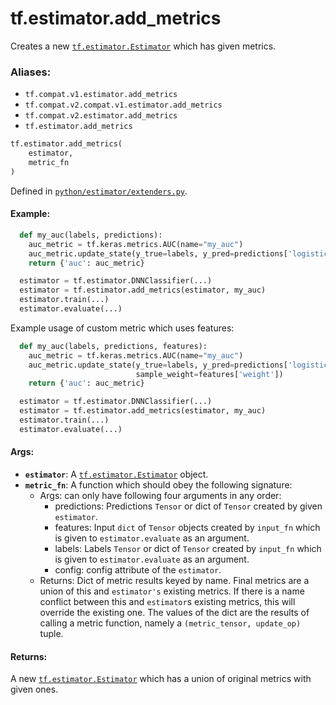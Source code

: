 <div itemscope itemtype="http://developers.google.com/ReferenceObject">
<meta itemprop="name" content="tf.estimator.add_metrics" />
<meta itemprop="path" content="Stable" />
</div>

# tf.estimator.add_metrics

Creates a new <a href="../../tf/estimator/Estimator.md"><code>tf.estimator.Estimator</code></a> which has given metrics.

### Aliases:

* `tf.compat.v1.estimator.add_metrics`
* `tf.compat.v2.compat.v1.estimator.add_metrics`
* `tf.compat.v2.estimator.add_metrics`
* `tf.estimator.add_metrics`

``` python
tf.estimator.add_metrics(
    estimator,
    metric_fn
)
```



Defined in [`python/estimator/extenders.py`](https://github.com/tensorflow/estimator/tree/master/tensorflow_estimator/python/estimator/extenders.py).

<!-- Placeholder for "Used in" -->


#### Example:



```python
  def my_auc(labels, predictions):
    auc_metric = tf.keras.metrics.AUC(name="my_auc")
    auc_metric.update_state(y_true=labels, y_pred=predictions['logistic'])
    return {'auc': auc_metric}

  estimator = tf.estimator.DNNClassifier(...)
  estimator = tf.estimator.add_metrics(estimator, my_auc)
  estimator.train(...)
  estimator.evaluate(...)
```
Example usage of custom metric which uses features:

```python
  def my_auc(labels, predictions, features):
    auc_metric = tf.keras.metrics.AUC(name="my_auc")
    auc_metric.update_state(y_true=labels, y_pred=predictions['logistic'],
                            sample_weight=features['weight'])
    return {'auc': auc_metric}

  estimator = tf.estimator.DNNClassifier(...)
  estimator = tf.estimator.add_metrics(estimator, my_auc)
  estimator.train(...)
  estimator.evaluate(...)
```

#### Args:


* <b>`estimator`</b>: A <a href="../../tf/estimator/Estimator.md"><code>tf.estimator.Estimator</code></a> object.
* <b>`metric_fn`</b>: A function which should obey the following signature:
  - Args: can only have following four arguments in any order:
    * predictions: Predictions `Tensor` or dict of `Tensor` created by given
      `estimator`.
    * features: Input `dict` of `Tensor` objects created by `input_fn` which
      is given to `estimator.evaluate` as an argument.
    * labels:  Labels `Tensor` or dict of `Tensor` created by `input_fn`
      which is given to `estimator.evaluate` as an argument.
    * config: config attribute of the `estimator`.
   - Returns:
     Dict of metric results keyed by name. Final metrics are a union of this
     and `estimator's` existing metrics. If there is a name conflict between
     this and `estimator`s existing metrics, this will override the existing
     one. The values of the dict are the results of calling a metric
     function, namely a `(metric_tensor, update_op)` tuple.


#### Returns:

A new <a href="../../tf/estimator/Estimator.md"><code>tf.estimator.Estimator</code></a> which has a union of original metrics with
  given ones.
